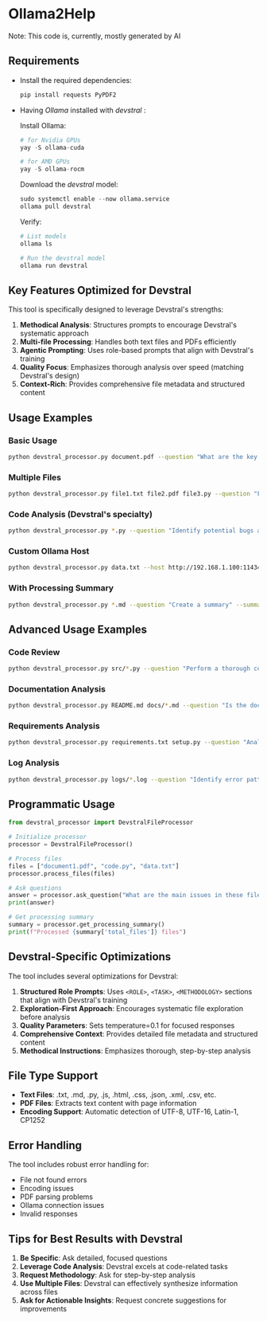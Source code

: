 # Ollama2Help

Note: This code is, currently, mostly generated by AI

## Requirements

- Install the required dependencies:
    
    ```bash
    pip install requests PyPDF2
    ```
    
- Having *Ollama* installed with *devstral* :
    
    Install Ollama:
    
    ```python
    # for Nvidia GPUs
    yay -S ollama-cuda
    
    # for AMD GPUs
    yay -S ollama-rocm
    ```
    
    Download the *devstral* model:
    
    ```python
    sudo systemctl enable --now ollama.service
    ollama pull devstral
    ```
    
    Verify:
    
    ```python
    # List models
    ollama ls
    
    # Run the devstral model
    ollama run devstral
    ```
    

## Key Features Optimized for Devstral

This tool is specifically designed to leverage Devstral's strengths:

1. **Methodical Analysis**: Structures prompts to encourage Devstral's systematic approach
2. **Multi-file Processing**: Handles both text files and PDFs efficiently
3. **Agentic Prompting**: Uses role-based prompts that align with Devstral's training
4. **Quality Focus**: Emphasizes thorough analysis over speed (matching Devstral's design)
5. **Context-Rich**: Provides comprehensive file metadata and structured content

## Usage Examples

### Basic Usage

```bash
python devstral_processor.py document.pdf --question "What are the key findings?"
```

### Multiple Files

```bash
python devstral_processor.py file1.txt file2.pdf file3.py --question "Find common themes across these files"
```

### Code Analysis (Devstral's specialty)

```bash
python devstral_processor.py *.py --question "Identify potential bugs and suggest improvements"
```

### Custom Ollama Host

```bash
python devstral_processor.py data.txt --host http://192.168.1.100:11434 --question "Analyze this data"
```

### With Processing Summary

```bash
python devstral_processor.py *.md --question "Create a summary" --summary
```

## Advanced Usage Examples

### Code Review

```bash
python devstral_processor.py src/*.py --question "Perform a thorough code review, checking for bugs, security issues, and best practices violations"
```

### Documentation Analysis

```bash
python devstral_processor.py README.md docs/*.md --question "Is the documentation complete and consistent? What's missing?"
```

### Requirements Analysis

```bash
python devstral_processor.py requirements.txt setup.py --question "Analyze dependencies for security vulnerabilities and compatibility issues"
```

### Log Analysis

```bash
python devstral_processor.py logs/*.log --question "Identify error patterns and potential system issues"
```

## Programmatic Usage

```python
from devstral_processor import DevstralFileProcessor

# Initialize processor
processor = DevstralFileProcessor()

# Process files
files = ["document1.pdf", "code.py", "data.txt"]
processor.process_files(files)

# Ask questions
answer = processor.ask_question("What are the main issues in these files?")
print(answer)

# Get processing summary
summary = processor.get_processing_summary()
print(f"Processed {summary['total_files']} files")
```

## Devstral-Specific Optimizations

The tool includes several optimizations for Devstral:

1. **Structured Role Prompts**: Uses `<ROLE>`, `<TASK>`, `<METHODOLOGY>` sections that align with Devstral's training
2. **Exploration-First Approach**: Encourages systematic file exploration before analysis
3. **Quality Parameters**: Sets temperature=0.1 for focused responses
4. **Comprehensive Context**: Provides detailed file metadata and structured content
5. **Methodical Instructions**: Emphasizes thorough, step-by-step analysis

## File Type Support

- **Text Files**: .txt, .md, .py, .js, .html, .css, .json, .xml, .csv, etc.
- **PDF Files**: Extracts text content with page information
- **Encoding Support**: Automatic detection of UTF-8, UTF-16, Latin-1, CP1252

## Error Handling

The tool includes robust error handling for:

- File not found errors
- Encoding issues
- PDF parsing problems
- Ollama connection issues
- Invalid responses

## Tips for Best Results with Devstral

1. **Be Specific**: Ask detailed, focused questions
2. **Leverage Code Analysis**: Devstral excels at code-related tasks
3. **Request Methodology**: Ask for step-by-step analysis
4. **Use Multiple Files**: Devstral can effectively synthesize information across files
5. **Ask for Actionable Insights**: Request concrete suggestions for improvements
